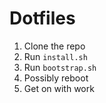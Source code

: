 # Dotfiles

1. Clone the repo
2. Run `install.sh`
3. Run `bootstrap.sh`
4. Possibly reboot
5. Get on with work
